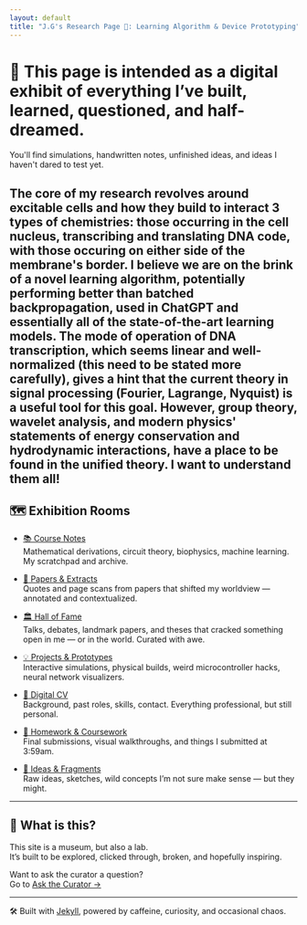 ```yaml
---
layout: default
title: "J.G's Research Page 🧠: Learning Algorithm & Device Prototyping"
---
```


# 🧠 This page is intended as a digital exhibit of everything I’ve built, learned, questioned, and half-dreamed.  
You'll find simulations, handwritten notes, unfinished ideas, and ideas I haven't dared to test yet.

The core of my research revolves around excitable cells and how they build to interact 3 types of chemistries: those occurring in the cell nucleus, transcribing and translating DNA code, with those occuring on either side of the membrane's border. I believe we are on the brink of a novel learning algorithm, potentially performing better than batched backpropagation, used in ChatGPT and essentially all of the state-of-the-art learning models. The mode of operation of DNA transcription, which seems linear and well-normalized (this need to be stated more carefully), gives a hint that the current theory in signal processing (Fourier, Lagrange, Nyquist) is a useful tool for this goal. However, group theory, wavelet analysis, and modern physics' statements of energy conservation and hydrodynamic interactions, have a place to be found in the unified theory. I want to understand them all!
---

## 🗺️ Exhibition Rooms

- [📚 Course Notes](/notes/)  
  Mathematical derivations, circuit theory, biophysics, machine learning. My scratchpad and archive.

- [🧬 Papers & Extracts](/papers/)  
  Quotes and page scans from papers that shifted my worldview — annotated and contextualized.
  
- [🏛️ Hall of Fame](/hall-of-fame/)  
  Talks, debates, landmark papers, and theses that cracked something open in me — or in the world. Curated with awe.
  
- [💡 Projects & Prototypes](/projects/)  
  Interactive simulations, physical builds, weird microcontroller hacks, neural network visualizers.

- [📄 Digital CV](/cv/)  
  Background, past roles, skills, contact. Everything professional, but still personal.

- [📂 Homework & Coursework](/homework/)  
  Final submissions, visual walkthroughs, and things I submitted at 3:59am.

- [💭 Ideas & Fragments](/ideas/)  
  Raw ideas, sketches, wild concepts I’m not sure make sense — but they might.

---

## 🧪 What is this?

This site is a museum, but also a lab.  
It’s built to be explored, clicked through, broken, and hopefully inspiring.

Want to ask the curator a question?  
Go to [Ask the Curator →](/ask/)

---

🛠️ Built with [Jekyll](https://jekyllrb.com), powered by caffeine, curiosity, and occasional chaos.
